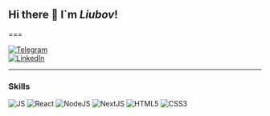 ## Hi there 👋 I`m *Liubov*! 
===  

[![Telegram](https://img.shields.io/badge/telegram-LiubovObrusnik-26A5E4?logo=telegram&logoColor=white&style=flat)](https://t.me/liubovobrusnik)  
[![LinkedIn](https://img.shields.io/badge/linkedIn-LiubovObrusnik-0A66C2?logo=linkedin&logoColor=white&style=flat)](https://www.linkedin.com/in/liubovobrusnik/)  
*** 
### Skills
![JS](https://img.shields.io/badge/-JavaScript-F7DF1E?logo=javascript&logoColor=white&style=for-the-badge)
![React](https://img.shields.io/badge/-React-61DAFB?logo=react&logoColor=white&style=for-the-badge)
![NodeJS](https://img.shields.io/badge/-Node.JS-339933?logo=node.js&logoColor=white&style=for-the-badge)
![NextJS](https://img.shields.io/badge/-Next.JS-000000?logo=next.js&logoColor=white&style=for-the-badge)
![HTML5](https://img.shields.io/badge/-HTML5-E34F26?logo=html5&logoColor=white&style=for-the-badge)
![CSS3](https://img.shields.io/badge/-CSS3-1572B6?logo=css3&logoColor=white&style=for-the-badge)